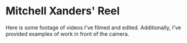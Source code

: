 # Mitchell Xanders' Reel

Here is some footage of videos I've filmed and edited. Additionally, I've provided examples of work in front of the camera.
